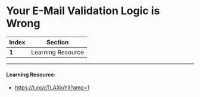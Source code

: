 # Your E-Mail Validation Logic is Wrong

Index | Section
--- | ---
**1** | Learning Resource

___


#### Learning Resource: 

* https://t.co/cTLAXiuYII?amp=1